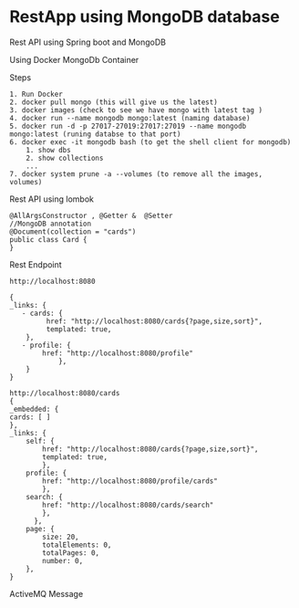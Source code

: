 # RestApp using MongoDB database
 
Rest API using Spring boot and MongoDB 

Using Docker MongoDb Container 
   
   
Steps
 
    1. Run Docker 
    2. docker pull mongo (this will give us the latest) 
    3. docker images (check to see we have mongo with latest tag )
    4. docker run --name mongodb mongo:latest (naming database)
    5. docker run -d -p 27017-27019:27017:27019 --name mongodb mongo:latest (runing databse to that port)
    6. docker exec -it mongodb bash (to get the shell client for mongodb)
        1. show dbs
        2. show collections
        ...
    7. docker system prune -a --volumes (to remove all the images, volumes)    

Rest API
    using lombok 
    
    @AllArgsConstructor , @Getter &  @Setter
    //MongoDB annotation
    @Document(collection = "cards") 
    public class Card {
    }

Rest Endpoint 
    
    http://localhost:8080
    
    {
    _links: {
       - cards: {
             href: "http://localhost:8080/cards{?page,size,sort}",
             templated: true,
        },
       - profile: {
            href: "http://localhost:8080/profile"
                },
        }
    }
    
    http://localhost:8080/cards
    {
    _embedded: {
    cards: [ ]
    },
    _links: {
        self: {
            href: "http://localhost:8080/cards{?page,size,sort}",
            templated: true,
            },
        profile: {
            href: "http://localhost:8080/profile/cards"
            },
        search: {
            href: "http://localhost:8080/cards/search"
            },
          },
        page: {
            size: 20,
            totalElements: 0,
            totalPages: 0,
            number: 0,
        },
    }
    
ActiveMQ  Message 
 


